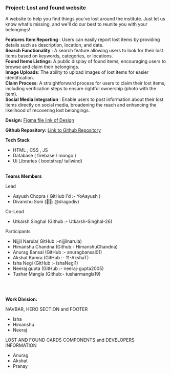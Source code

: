 ### Project: Lost and found website
A website to help you find things you've lost around the institute. Just let us know what's missing, and we'll do our best to reunite you with your belongings!



**Features**
**Item Reporting** : Users can easily report lost items by providing details such as description, location, and date.<br>
**Search Functionality** : A search feature allowing users to look for their lost items based on keywords, categories, or locations.<br>
**Found Items Listings**: A public display of found items, encouraging users to browse and claim their belongings.<br>
**Image Uploads**: The ability to upload images of lost items for easier identification.<br>
**Claim Process**: A straightforward process for users to claim their lost items, including verification steps to ensure rightful ownership (photo with the item).<br>
**Social Media Integration** : Enable users to post information about their lost items directly on social media, broadening the reach and enhancing the likelihood of recovering lost belongings.

**Design:** 
[Figma file link of Design](https://www.figma.com/file/1noYmwXepJPqWLwB7nxIda/%7CACE-Web-team?type=design&node-id=0-1&mode=design&t=zndHrkj9gYnIxCiT-0)

**Github Repository:**
[Link to Github Repository](https://github.com/dragodiv/lost-and-found)

**Tech Stack**

- HTML , CSS , JS
- Database ( firebase / mongo )
- Ui Libraries ( bootstrap/ tailwind)
<br><br>

**Teams Members** 

Lead

- Aayush Chopra  ( GitHub I'd :- YoAayush )
- Divanshu Soni (👨‍💻: @dragodiv)

Co-Lead
- Utkarsh Singhal (Github :- Utkarsh-Singhal-26)

Participants

- Nijjil Narula( GitHub :-nijjilnarula)
- Himanshu Chandna (Github:- HimanshuChandna)
- Anurag Bansal (GitHub :- anuragbansal01)
- Akshat Kamra (GitHub :- 11-AkshaT)
- Isha Negi (GitHub :- ishaNegi1)
- Neeraj gupta (GitHub :- neeraj-gupta2005)
- Tushar Mangla (Github:- tusharmangla19)

<br><br>

**Work Division:**

NAVBAR, HERO SECTION and FOOTER

- Isha
- Himanshu
- Neeraj

LOST AND FOUND CARDS COMPONENTS and DEVELOPERS INFORMATION

- Anurag
- Akshat
- Pranay